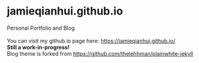 # jamieqianhui.github.io
Personal Portfolio and Blog <br>
<br>
You can visit my github.io page here: https://jamieqianhui.github.io/ <br>
**Still a work-in-progress!** <br>
Blog theme is forked from https://github.com/thelehhman/plainwhite-jekyll
